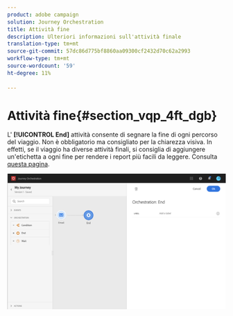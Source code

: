 ```yaml
---
product: adobe campaign
solution: Journey Orchestration
title: Attività fine
description: Ulteriori informazioni sull'attività finale
translation-type: tm+mt
source-git-commit: 57dc86d775bf8860aa09300cf2432d70c62a2993
workflow-type: tm+mt
source-wordcount: '59'
ht-degree: 11%

---
```



# Attività fine{#section_vqp_4ft_dgb}

L&#39; **[!UICONTROL End]** attività consente di segnare la fine di ogni percorso del viaggio. Non è obbligatorio ma consigliato per la chiarezza visiva. In effetti, se il viaggio ha diverse attività finali, si consiglia di aggiungere un&#39;etichetta a ogni fine per rendere i report più facili da leggere. Consulta [questa pagina](../reporting/about-journey-reports.md).

![](../assets/journey54.png)

